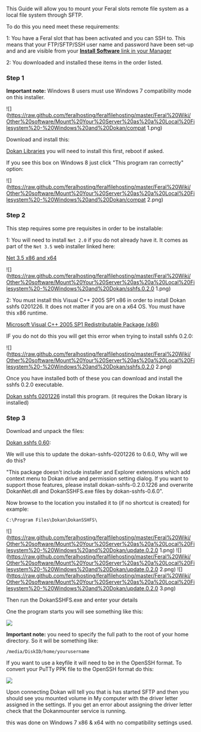 
This Guide will allow you to mount your Feral slots remote file system as a local file system through SFTP.

To do this you need meet these requirements:

1: You have a Feral slot that has been activated and you can SSH to. This means that your FTP/SFTP/SSH user name and password have been set-up and and are visible from your [**Install Software** link in your Manager](https://www.feralhosting.com/manager/)

2: You downloaded and installed these items in the order listed.

### Step 1

**Important note:** Windows 8 users must use Windows 7 compatibility mode on this installer.

![](https://raw.github.com/feralhosting/feralfilehosting/master/Feral%20Wiki/Other%20software/Mount%20Your%20Server%20as%20a%20Local%20Filesystem%20-%20Windows%20and%20Dokan/compat 1.png)

Download and install this: 

[Dokan Libraries](http://dokan-dev.net/wp-content/uploads/DokanInstall_0.6.0.exe) you will need to install this first, reboot if asked.

If you see this box on Windows 8 just click "This program ran correctly" option:

![](https://raw.github.com/feralhosting/feralfilehosting/master/Feral%20Wiki/Other%20software/Mount%20Your%20Server%20as%20a%20Local%20Filesystem%20-%20Windows%20and%20Dokan/compat 2.png)

### Step 2

This step requires some pre requisites in order to be installable:

1: You will need to install `Net 2.0` if you do not already have it. It comes as part of the `Net 3.5` web installer linked here:

[Net 3.5 x86 and x64](http://www.microsoft.com/en-us/download/details.aspx?id=21)

![](https://raw.github.com/feralhosting/feralfilehosting/master/Feral%20Wiki/Other%20software/Mount%20Your%20Server%20as%20a%20Local%20Filesystem%20-%20Windows%20and%20Dokan/sshfs.0.2.0 1.png)

2: You must install this Visual C++ 2005 SP1 x86 in order to install Dokan sshfs 0201226. It does not matter if you are on a x64 OS. You must have this x86 runtime.

[Microsoft Visual C++ 2005 SP1 Redistributable Package (x86)](http://www.microsoft.com/en-gb/download/details.aspx?id=5638)

IF you do not do this you will get this error when trying to install sshfs 0.2.0:

![](https://raw.github.com/feralhosting/feralfilehosting/master/Feral%20Wiki/Other%20software/Mount%20Your%20Server%20as%20a%20Local%20Filesystem%20-%20Windows%20and%20Dokan/sshfs.0.2.0 2.png)

Once you have installed both of these you can download and install the sshfs 0.2.0 executable.

[Dokan sshfs 0201226](http://dokan-dev.net/wp-content/uploads/dokan-sshfs-0201226.zip)  install this program. (it requires the Dokan library is installed)

### Step 3

Download and unpack the files:

[Dokan sshfs 0.60](http://dokan-dev.net/wp-content/uploads/dokan-sshfs-0.6.0.zip):  

We will use this to update the dokan-sshfs-0201226 to 0.6.0, Why will we do this? 

"This package doesn't include installer and Explorer extensions which add context menu to Dokan drive and permission setting dialog. If you want to support those features, please install dokan-sshfs-0.2.0.1226 and overwrite DokanNet.dll and DokanSSHFS.exe files by dokan-sshfs-0.6.0".

Now browse to the location you installed it to (if no shortcut is created) for example:

~~~
C:\Program Files\Dokan\DokanSSHFS\
~~~ 

![](https://raw.github.com/feralhosting/feralfilehosting/master/Feral%20Wiki/Other%20software/Mount%20Your%20Server%20as%20a%20Local%20Filesystem%20-%20Windows%20and%20Dokan/update.0.2.0 1.png)
![](https://raw.github.com/feralhosting/feralfilehosting/master/Feral%20Wiki/Other%20software/Mount%20Your%20Server%20as%20a%20Local%20Filesystem%20-%20Windows%20and%20Dokan/update.0.2.0 2.png)
![](https://raw.github.com/feralhosting/feralfilehosting/master/Feral%20Wiki/Other%20software/Mount%20Your%20Server%20as%20a%20Local%20Filesystem%20-%20Windows%20and%20Dokan/update.0.2.0 3.png)

Then run the DokanSSHFS.exe and enter your details

One the program starts you will see something like this:

![](https://raw.github.com/feralhosting/feralfilehosting/master/Feral%20Wiki/Other%20software/Mount%20Your%20Server%20as%20a%20Local%20Filesystem%20-%20Windows%20and%20Dokan/mount.png)

**Important note:** you need to specify the full path to the root of your home directory. So it will be something like:

~~~
/media/DiskID/home/yourusername
~~~

If you want to use a keyfile it will need to be in the OpenSSH format. To convert your PuTTy PPK file to the OpenSSH format do this:

![](https://raw.github.com/feralhosting/feralfilehosting/master/Feral%20Wiki/Other%20software/Mount%20Your%20Server%20as%20a%20Local%20Filesystem%20-%20Windows%20and%20Dokan/puttygen.png)

Upon connecting Dokan will tell you that is has started SFTP and then you should see you mounted volume in My computer with the driver letter assigned in the settings. If you get an error about assigning the driver letter check that the Dokanmounter service is running.

this was done on Windows 7 x86 & x64 with no compatibility settings used.